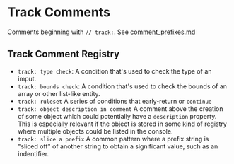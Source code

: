 # Track Comments

Comments beginning with `// track:`. See
[comment_prefixes.md](../contributors/comment_prefixes.md)

## Track Comment Registry

- `track: type check`:
  A condition that's used to check the type of an imput.
- `track: bounds check`:
  A condition that's used to check the bounds of an array
  or other list-like entity.
- `track: ruleset`
  A series of conditions that early-return or `continue`
- `track: object description in comment`
  A comment above the creation of some object which
  could potentially have a `description` property.
  This is especially relevant if the object is stored
  in some kind of registry where multiple objects
  could be listed in the console.
- `track: slice a prefix`
  A common pattern where a prefix string is "sliced off"
  of another string to obtain a significant value, such
  as an indentifier.
